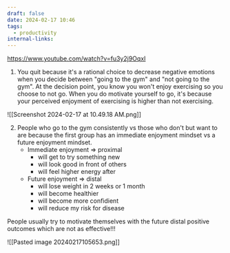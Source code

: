 ```yaml
---
draft: false
date: 2024-02-17 10:46
tags:
  - productivity
internal-links:
---
```

https://www.youtube.com/watch?v=fu3y2j9OqxI

1. You quit because it's a rational choice to decrease negative emotions when you decide between "going to the gym" and "not going to the gym". At the decision point, you know you won't enjoy exercising so you choose to not go. When you do motivate yourself to go, it's because your perceived enjoyment of exercising is higher than not exercising.

![[Screenshot 2024-02-17 at 10.49.18 AM.png]]

2. People who go to the gym consistently vs those who don't but want to are because the first group has an immediate enjoyment mindset vs a future enjoyment mindset. 
	- Immediate enjoyment => proximal 
		- will get to try something new
		- will look good in front of others
		- will feel higher energy after
	- Future enjoyment => distal
		- will lose weight in 2 weeks or 1 month
		- will become healthier
		- will become more confidient
		- will reduce my risk for disease

People usually try to motivate themselves with the future distal positive outcomes which are not as effective!!!

![[Pasted image 20240217105653.png]]